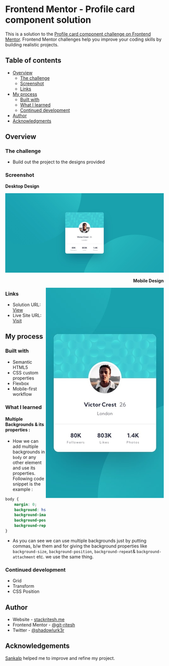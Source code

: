 # Frontend Mentor - Profile card component solution

This is a solution to the [Profile card component challenge on Frontend Mentor](https://www.frontendmentor.io/challenges/profile-card-component-cfArpWshJ). Frontend Mentor challenges help you improve your coding skills by building realistic projects. 

## Table of contents

- [Overview](#overview)
  - [The challenge](#the-challenge)
  - [Screenshot](#screenshot)
  - [Links](#links)
- [My process](#my-process)
  - [Built with](#built-with)
  - [What I learned](#what-i-learned)
  - [Continued development](#continued-development)
- [Author](#author)
- [Acknowledgments](#acknowledgments)

## Overview

### The challenge

- Build out the project to the designs provided

### Screenshot
**Desktop Design** 

<img src='design/desktop-design.jpg'>
<p align='right'><b>Mobile Design</b></p>
<img align='right' src='design/mobile-design.jpg'>

### Links

- Solution URL: [View](https://www.frontendmentor.io/solutions/responsive-profile-preview-card-component-flexbox-nYAkHBXL3G)
- Live Site URL: [Visit](https://stackritesh.me/frontendmentor-challenges/profile-card-component-main/)

<h2>My process</h2>

### Built with

- Semantic HTML5
- CSS custom properties
- Flexbox
- Mobile-first workflow

### What I learned

#### Multiple Backgrounds & its properties : 
- How we can add multiple backgrounds in `body` or any other element and use its properties.
Following code snippet is the example : 
```css
body {
    margin: 0;
    background: hsl(185, 75%, 39%);
    background-image: url(images/bg-pattern-top.svg), url(images/bg-pattern-bottom.svg);
    background-position: right 50vw bottom 35vh, left 50vw top 50vh;
    background-repeat: no-repeat, no-repeat;
}
```
- As you can see we can use multiple backgrounds just by putting commas, b/w them and for giving the background properties like `background-size`, `background-position`, `background-repeat`& `background-attachment` etc. we use the same thing.

### Continued development

- Grid 
- Transform
- CSS Position

## Author

- Website - [stackritesh.me](https://www.stackritesh.me/)
- Frontend Mentor - [@git-ritesh](https://www.frontendmentor.io/profile/git-ritesh)
- Twitter - [@shadowlurk3r](https://www.twitter.com/shadowlurk3r)

## Acknowledgements 

[Sankalp](https://github.com/sankalp475) helped me to improve and refine my project.
